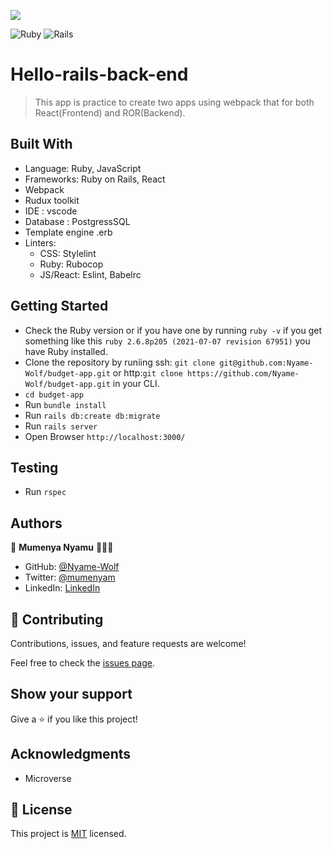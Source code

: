 ![](https://img.shields.io/badge/Microverse-blueviolet)

![Ruby](https://img.shields.io/badge/ruby-%23CC342D.svg?style=for-the-badge&logo=ruby&logoColor=white) ![Rails](https://img.shields.io/badge/rails-%23CC0000.svg?style=for-the-badge&logo=ruby-on-rails&logoColor=white)

# Hello-rails-back-end

>This app is practice to create two apps using webpack that for  both React(Frontend) and ROR(Backend).


## Built With

- Language: Ruby, JavaScript
- Frameworks: Ruby on Rails, React
- Webpack
- Rudux toolkit
- IDE : vscode
- Database : PostgressSQL
- Template engine .erb
- Linters:
     - CSS: Stylelint
     - Ruby: Rubocop
     - JS/React: Eslint, Babelrc



## Getting Started

- Check the Ruby version or if you  have one  by running `ruby -v` if you get something like this `ruby 2.6.8p205 (2021-07-07 revision 67951)` you have Ruby installed.
- Clone the repository by runiing  ssh: `git clone git@github.com:Nyame-Wolf/budget-app.git` or http:`git clone https://github.com/Nyame-Wolf/budget-app.git` in your CLI.
- `cd budget-app`
- Run `bundle install`
- Run `rails db:create db:migrate`
- Run `rails server`
- Open Browser `http://localhost:3000/`


## Testing

- Run `rspec`



## Authors

👤 **Mumenya Nyamu** 🧑🏻‍💻

- GitHub: [@Nyame-Wolf](https://github.com/Nyame-Wolf)
- Twitter: [@mumenyam](https://twitter.com/Mumenyam)
- LinkedIn: [LinkedIn](https://www.linkedin.com/in/mumenya-nyamu-software-engineer/)



## 🤝 Contributing

Contributions, issues, and feature requests are welcome!

Feel free to check the [issues page](https://github.com/Nyame-Wolf/hello-rails-back-end-/issues).

## Show your support

Give a ⭐️ if you like this project!

## Acknowledgments

- Microverse


## 📝 License

This project is [MIT](./MIT.md) licensed.




